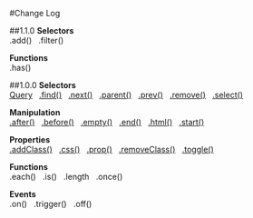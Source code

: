 #Change Log

##1.1.0
**Selectors**  
.add() &nbsp; .filter()

**Functions**  
.has()

##1.0.0
**Selectors**  
[Query](https://github.com/ronhook/query/wiki/Query)  &nbsp;  [.find()](https://github.com/ronhook/query/wiki/.find()) &nbsp;  [.next()](https://github.com/ronhook/query/wiki/.next()) &nbsp;  [.parent()](https://github.com/ronhook/query/wiki/.parent())  &nbsp; [.prev()](https://github.com/ronhook/query/wiki/.prev()) &nbsp;  [.remove()](https://github.com/ronhook/query/wiki/.remove()) &nbsp;  [.select()](https://github.com/ronhook/query/wiki/.select())

**Manipulation**  
[.after()](https://github.com/ronhook/query/wiki/.after()) &nbsp;  [.before()](https://github.com/ronhook/query/wiki/.before()) &nbsp;  [.empty()](https://github.com/ronhook/query/wiki/.empty()) &nbsp; [.end()](https://github.com/ronhook/query/wiki/.end()) &nbsp;  [.html()](https://github.com/ronhook/query/wiki/.html()) &nbsp;  [.start()](https://github.com/ronhook/query/wiki/.start())

**Properties**  
[.addClass()](https://github.com/ronhook/query/wiki/.addClass())  &nbsp; [.css()](https://github.com/ronhook/query/wiki/.css())  &nbsp; [.prop()](https://github.com/ronhook/query/wiki/.prop()) &nbsp;  [.removeClass()](https://github.com/ronhook/query/wiki/.removeClass())  &nbsp; [.toggle()](https://github.com/ronhook/query/wiki/.toggle())

**Functions**  
.each()  &nbsp; .is()  &nbsp; .length  &nbsp; .once()

**Events**  
.on() &nbsp;  .trigger() &nbsp;  .off()
